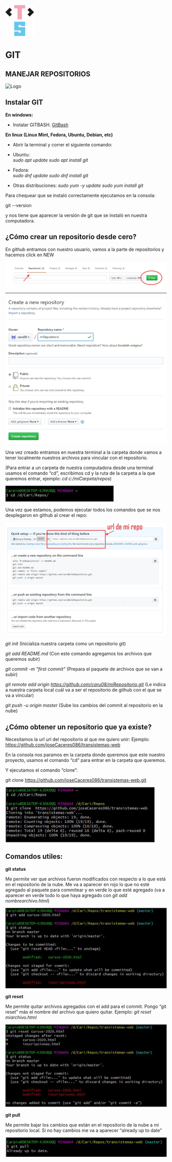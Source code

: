 ![LogoTransistemas](https://github.com/transistemas/apuntes/blob/master/archivos/logo-transistemas.svg)


# GIT 

## MANEJAR REPOSITORIOS

![Logo](https://miro.medium.com/max/910/1*BCZkmZR1_YzDZy22Vn4uUw.png)


## Instalar GIT
**En windows:**

- Instalar GITBASH. 
 [GitBash](https://gitforwindows.org/)
 
**En linux (Linux Mint, Fedora, Ubuntu, Debian, etc)**

- Abrir la terminal y correr el siguiente comando: 
- Ubuntu: 	
	*sudo apt update*
	*sudo apt install git*

- Fedora: 	
	*sudo dnf update*
	*sudo dnf install git*

- Otras distribuciones:
	*sudo yum -y update*
	*sudo yum install git*

Para chequear que se instaló correctamente ejecutamos en la consola:

git --version

y nos tiene que aparecer la versión de git que se instaló en nuestra computadora.

## ¿Cómo crear un repositorio desde cero?

En github entramos con nuestro usuario, vamos a la parte de repositorios y hacemos click en NEW

![newrepo1](https://github.com/transistemas/apuntes/blob/master/archivos/tutorialgit/newrepo1.jpg)

-------------------------------------------------------------------------------------------------

![newrepo2](https://github.com/transistemas/apuntes/blob/master/archivos/tutorialgit/newrepo2.jpg)


Una vez creado entramos en nuestra terminal a la carpeta donde vamos a tener localmente nuestros archivos para vincular con el repositorio.

(Para entrar a un carpeta de nuestra computadora desde una terminal usamos el comando “cd”, escribimos cd y la ruta de la carpeta a la que queremos entrar, ejemplo: 
*cd c:/miCarpeta/repos*)

![newrepo3](https://github.com/transistemas/apuntes/blob/master/archivos/tutorialgit/newrepo3.JPG)


Una vez que estamos, podemos ejecutar todos los comandos que se nos desplegaron en github al crear el repo:

![newrepo4](https://github.com/transistemas/apuntes/blob/master/archivos/tutorialgit/newrepo4.JPG)


*git init*
(Inicializa nuestra carpeta como un repositorio git)

*git add README.md*
(Con este comando agregamos los archivos que queremos subir)

*git commit -m "first commit"*
(Prepara el paquete de archivos que se van a subir)

*git remote add origin https://github.com/caru08/miRepositorio.git*
(Le indica a nuestra carpeta local cuál va a ser el repositorio de github con el que se va a vincular)

*git push -u origin master*
(Sube los cambios del commit al repositorio en la nube)



## ¿Cómo obtener un repositorio que ya existe?

Necesitamos la url url del repositorio al que me quiero unir:
Ejemplo: https://github.com/joseCaceres086/transistemas-web

En la consola nos paramos en la carpeta donde queremos que este nuestro proyecto, usamos el comando “cd” para entrar en la carpeta que queremos.

Y ejecutamos el comando “clone”:

git clone https://github.com/joseCaceres086/transistemas-web.git

![newrepo5](https://github.com/transistemas/apuntes/blob/master/archivos/tutorialgit/newrepo5.JPG)


## Comandos utiles:

**git status**

Me permite ver que archivos fueron modificados con respecto a lo que está en el repositorio de la nube. Me va a aparecer en rojo lo que no esté agregado al paquete para commitear y en verde lo que esté agregado (va a aparecer en verde todo lo que haya agregado con *git add nombrearchivo.html*)

![newrepo6](https://github.com/transistemas/apuntes/blob/master/archivos/tutorialgit/newrepo6.JPG)

**git reset**

Me permite quitar archivos agregados con el add para el commit. Pongo “git reset” más el nombre del archivo que quiero quitar. Ejemplo: *git reset miarchivo.html*

![newrepo7](https://github.com/transistemas/apuntes/blob/master/archivos/tutorialgit/newrepo7.JPG)


**git pull**

Me permite bajar los cambios que están en el repositorio de la nube a mi repositorio local. Si no hay cambios me va a aparecer “already up to date”

![newrepo8](https://github.com/transistemas/apuntes/blob/master/archivos/tutorialgit/newrepo8.JPG)





